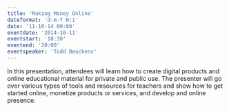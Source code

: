 ```yaml
---
title: 'Making Money Online'
dateformat: 'd-m-Y H:i'
date: '11-10-14 00:00'
eventdate: '2014-10-11'
eventstart: '18:30'
eventend: '20:00'
eventspeaker: 'Todd Beuckens'
---
```


In this presentation, attendees will learn how to create digital products and online educational material for private and public use. The presenter will go over various types of tools and resources for teachers and show how to get started online, monetize products or services, and develop and online presence.

